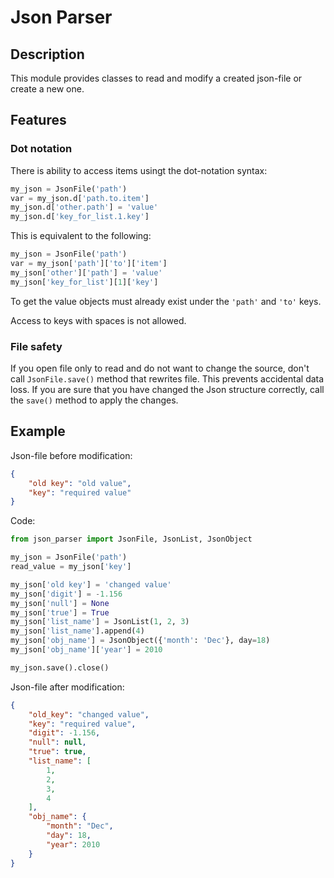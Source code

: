 # Json Parser #
## Description ##
    
This module provides classes to read and modify a created json-file or create a new one.

## Features ##
### Dot notation ### 
There is ability to access items usingt the dot-notation syntax:
```python
my_json = JsonFile('path')
var = my_json.d['path.to.item']
my_json.d['other.path'] = 'value'
my_json.d['key_for_list.1.key']
```
This is equivalent to the following:
```python
my_json = JsonFile('path')
var = my_json['path']['to']['item']
my_json['other']['path'] = 'value'
my_json['key_for_list'][1]['key']
```
To get the value objects must already exist under the `'path'` and `'to'` keys.

Access to keys with spaces is not allowed.

### File safety ###
If you open file only to read and do not want to change the source, don't call `JsonFile.save()` method that rewrites file. This prevents accidental data loss.
If you are sure that you have changed the Json structure correctly, call the `save()` method to apply the changes.

## Example ##
Json-file before modification:
```json
{
    "old key": "old value",
    "key": "required value" 
}
```

Code:
```python
from json_parser import JsonFile, JsonList, JsonObject

my_json = JsonFile('path')
read_value = my_json['key']

my_json['old key'] = 'changed value'
my_json['digit'] = -1.156
my_json['null'] = None
my_json['true'] = True
my_json['list_name'] = JsonList(1, 2, 3)
my_json['list_name'].append(4)
my_json['obj_name'] = JsonObject({'month': 'Dec'}, day=18)
my_json['obj_name']['year'] = 2010

my_json.save().close()
```

Json-file after modification:
```json
{
    "old_key": "changed value",
    "key": "required value",
    "digit": -1.156,
    "null": null,
    "true": true,
    "list_name": [
        1, 
        2, 
        3,
        4
    ],
    "obj_name": {
        "month": "Dec",
        "day": 18,
        "year": 2010
    }
}
```